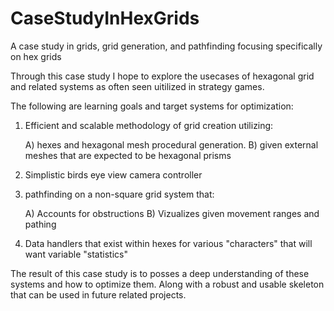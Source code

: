 # CaseStudyInHexGrids
A case study in grids, grid generation, and pathfinding focusing specifically on hex grids

Through this case study I hope to explore the usecases of hexagonal grid and related systems as often seen uitilized in strategy games.

The following are learning goals and target systems for optimization:
1. Efficient and scalable methodology of grid creation utilizing:
   
     A) hexes and hexagonal mesh procedural generation.
     B) given external meshes that are expected to be hexagonal prisms
  
3. Simplistic birds eye view camera controller
4. pathfinding on a non-square grid system that:
   
     A) Accounts for obstructions
     B) Vizualizes given movement ranges and pathing
  
6. Data handlers that exist within hexes for various "characters" that will want variable "statistics"


The result of this case study is to posses a deep understanding of these systems and how to optimize them. Along with a robust and usable skeleton that can be used in future related projects.
